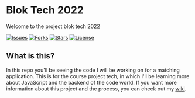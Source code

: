 # Blok Tech 2022
Welcome to the project blok tech 2022

<section>
  <a href="https://github.com/Bram-ter/blok-tech/issues" target="_blank"><img alt="Issues" src="https://img.shields.io/github/issues/Bram-ter/blok-tech"></a>
  <a href="https://github.com/Bram-ter/blok-tech/network" target="_blank"><img alt="Forks" src="https://img.shields.io/github/forks/Bram-ter/blok-tech"></a>
  <a href="https://github.com/Bram-ter/blok-tech/stargazers" target="_blank"><img alt="Stars" src="https://img.shields.io/github/stars/Bram-ter/blok-tech"></a>
  <a href="https://github.com/Bram-ter/blok-tech/blob/master/LICENSE" target="_blank"><img alt="License" src="https://img.shields.io/github/license/Bram-ter/blok-tech"></a>
</section>

## What is this?
In this repo you'll be seeing the code I will be working on for a matching application. This is for the course project tech, in which I'll be learning more about JavaScript and the backend of the code world. If you want more information about this project and the process, you can check out my [wiki](https://github.com/Bram-ter/blok-tech/wiki).

